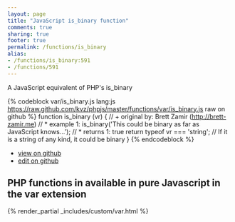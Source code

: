 ```yaml
---
layout: page
title: "JavaScript is_binary function"
comments: true
sharing: true
footer: true
permalink: /functions/is_binary
alias:
- /functions/is_binary:591
- /functions/591
---
```

<!-- Generated by Rakefile:build -->
A JavaScript equivalent of PHP's is_binary

{% codeblock var/is_binary.js lang:js https://raw.github.com/kvz/phpjs/master/functions/var/is_binary.js raw on github %}
function is_binary (vr) {
    // +   original by: Brett Zamir (http://brett-zamir.me)
    // *     example 1: is_binary('This could be binary as far as JavaScript knows...');
    // *     returns 1: true
    return typeof vr === 'string'; // If it is a string of any kind, it could be binary
}
{% endcodeblock %}

 - [view on github](https://github.com/kvz/phpjs/blob/master/functions/var/is_binary.js)
 - [edit on github](https://github.com/kvz/phpjs/edit/master/functions/var/is_binary.js)

## PHP functions in available in pure Javascript in the var extension
{% render_partial _includes/custom/var.html %}
